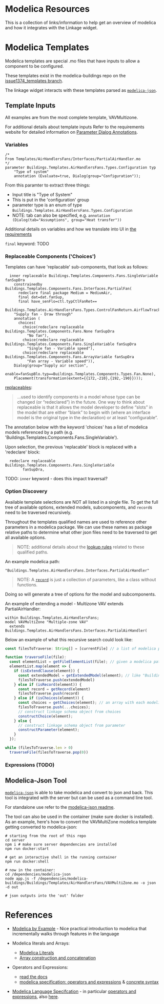 # Modelica Resources

This is a collection of links/information to help get an overview of modelica and how it integrates with the Linkage widget.

# Modelica Templates

Modelica templates are special .mo files that have inputs to allow a component to be configured.

These templates exist in the modelica-buildings repo on the [issue1374_templates branch](https://github.com/lbl-srg/modelica-buildings/tree/issue1374_templates).

The linkage widget interacts with these templates parsed as [`modelica-json`](https://github.com/lbl-srg/modelica-json).

## Template Inputs

All examples are from the most complete template, VAVMultizone.

For additional details about template inputs Refer to the requirements website for detailed information on [Parameter Dialog Annotations](https://lbl-srg.github.io/linkage.js/requirements.html#parameter-dialog-annotations).

### Variables

```modelica
/*
From Templates/AirHandlersFans/Interfaces/PartialAirHandler.mo
*/
parameter Buildings.Templates.AirHandlersFans.Types.Configuration typ
    "Type of system"
    annotation (Evaluate=true, Dialog(group="Configuration"));
```

From this paramter to extract three things:

- Input title is "Type of System"
- This is put in the 'configuration' group
- parameter type is an enum of type `Buildings.Templates.AirHandlersFans.Types.Configuration`
- NOTE: tab can also be specified, e.g. `annotation (Dialog(tab="Assumptions", group="Heat transfer"))`

Additional details on variables and how we translate into UI in [the requirements](https://lbl-srg.github.io/linkage.js/requirements.html#variables)

`final` keyword: TODO

### Replaceable Components ('Choices')

Templates can have 'replacable' sub-components, that look as follows:

```
  inner replaceable Buildings.Templates.Components.Fans.SingleVariable fanSupDra
    constrainedby Buildings.Templates.Components.Fans.Interfaces.PartialFan(
      redeclare final package Medium = MediumAir,
      final dat=dat.fanSup,
      final have_senFlo=ctl.typCtlFanRet==
        Buildings.Templates.AirHandlersFans.Types.ControlFanReturn.AirflowTracking)
    "Supply fan - Draw through"
    annotation (
      choices(
        choice(redeclare replaceable Buildings.Templates.Components.Fans.None fanSupDra
          "No fan"),
        choice(redeclare replaceable Buildings.Templates.Components.Fans.SingleVariable fanSupDra
          "Single fan - Variable speed"),
        choice(redeclare replaceable Buildings.Templates.Components.Fans.ArrayVariable fanSupDra
          "Fan array - Variable speed")),
    Dialog(group="Supply air section",
      enable=fanSupBlo.typ==Buildings.Templates.Components.Types.Fan.None),
    Placement(transformation(extent={{172,-210},{192,-190}})));
```

[replaceables](https://mbe.modelica.university/components/architectures/replaceable/#replaceable):

> ...used to identify components in a model whose type can be changed (or “redeclared”) in the future. One way to think about replaceable is that it allows the model developer to define “slots” in the model that are either “blank” to begin with (where an interface model is the original type in the declaration) or at least “configurable”.

The annotation below with the keyword 'choices' has a list of modelica models referenced by a path (e.g. 'Buildings.Templates.Components.Fans.SingleVariable').

Upon selection, the previous 'replacable' block is replaced with a 'redeclare' block:

```
  redeclare replaceable Buildings.Templates.Components.Fans.SingleVariable
        fanSupDra,
```

TODO: `inner` keyword - does this impact traversal?

### Option Discovery

Available template selections are NOT all listed in a single file. To get the full tree of available options, extended models, subcomponents, and `record`s need to be traversed recursively.

Throughout the templates qualified names are used to reference other parameters in a modelica package. We can use these names as package relative paths to determine what other json files need to be traversed to get all available options.

> NOTE: additional details about the [lookup rules](https://mbe.modelica.university/components/packages/lookup/) related to these qualified paths.

An example modelica path:

```
"Buildings.Templates.AirHandlersFans.Interfaces.PartialAirHandler"
```

> NOTE: A [`record`](https://mbe.modelica.university/behavior/equations/record_def/) is just a collection of parameters, like a class without functions.

Doing so will generate a tree of options for the model and subcomponents.

An example of extending a model - Multizone VAV extends PartialAirHandler:

```
within Buildings.Templates.AirHandlersFans;
model VAVMultiZone "Multiple-zone VAV"
  extends Buildings.Templates.AirHandlersFans.Interfaces.PartialAirHandler(
```

Below an example of what this recursive search could look like:

```typescript
const filesToTraverse: String[] = [currentFile] // a list of modelica paths

function traverseFile(file):
  const elementList = getFileElementList(file); // given a modelica path, get json and extract element list
  elementList.map(element => {
    if (isExtendClause(element)) {
      const extendedModel = getExtendedModel(element); // like "Buildings.Templates.AirHandlersFans.Interfaces.PartialAirHandler"
      filesToTraverse.push(extendedModel)
    } else if (isRecord(element)) {
      const record = getRecord(element)
      filesToTraverse.push(record)
    } else if (isChoices(element)) {
      const choices = getChoices(element); // an array with each modelica path
      filesToTraverse.push(...choices);
      // construct linkage schema object from choices
      constructChoice(element);
    } else {
      // construct linkage schema object from parameter
      constructParameter(element);
    }
  });

while (filesToTraverse.len > 0)
  traverseFile(filesToTraverse.pop(0))
```

### Expressions (TODO)

## Modelica-Json Tool

[`modelica-json`](https://github.com/lbl-srg/modelica-json) is able to take modelica and convert to json and back. This tool is integrated with the server but can be used as a command line tool.

For standalone use refer to the [modelica-json readme](https://lbl-srg.github.io/modelica-json/).

The tool can also be used in the container (make sure docker is installed). As an example, here's how to convert the VAVMultiZone modelica template getting converted to modelica-json:

```
# starting from the root of this repo
cd server
npm i # make sure server dependencies are installed
npm run docker:start

# get an interactive shell in the running container
npm run docker:shell

# now in the container:
cd /dependencies/modelica-json
node app.js -f /dependencies/modelica-buildings/Buildings/Templates/AirHandlersFans/VAVMultiZone.mo -o json -d out

# json outputs into the 'out' folder
```

# References

- [Modelica by Example](https://mbe.modelica.university) -
  Nice practical introduction to modelica that incrementally walks through features in the language

- Modelica literals and Arrays:

  - [Modelica Literals](https://modelica.readthedocs.io/en/latest/lexical.html#literal-constants)
  - [Array construction and concatenation](https://modelica.readthedocs.io/en/latest/operators.html#array-constructor-operator)

- Operators and Expressions:

  - [read the docs](https://modelica.readthedocs.io/en/latest/operators.html#expressions)
  - [modelica specification: operators and expressions](https://specification.modelica.org/maint/3.5/operators-and-expressions.html) & [concrete syntax](https://specification.modelica.org/maint/3.5/modelica-concrete-syntax.html#expressions1)

- [Modelica Language Specifcation](https://specification.modelica.org/maint/3.5/introduction1.html) - in particular [operators and expressions](https://specification.modelica.org/maint/3.5/operators-and-expressions.html), also [here](https://specification.modelica.org/maint/3.5/modelica-concrete-syntax.html#expressions1).
